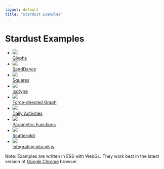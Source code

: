 ```yaml
---
layout: default
title: "Stardust Examples"
---
```


Stardust Examples
====

<ul class="examples group">
    <li><a href="{{base}}/examples/glyphs"><img src="{{base}}/examples/glyphs/preview_small.png" /><div class="overlay"><span>Glyphs</span></div></a></li>
    <li><a href="{{base}}/examples/sanddance"><img src="{{base}}/examples/sanddance/preview_small.png" /><div class="overlay"><span>SandDance</span></div></a></li>
    <li><a href="{{base}}/examples/squares"><img src="{{base}}/examples/squares/preview_small.png" /><div class="overlay"><span>Squares</span></div></a></li>
    <li><a href="{{base}}/examples/isotype"><img src="{{base}}/examples/isotype/preview_small.png" /><div class="overlay"><span>Isotype</span></div></a></li>
    <li><a href="{{base}}/examples/graph"><img src="{{base}}/examples/graph/preview_small.png" /><div class="overlay"><span>Force-directed Graph</span></div></a></li>
    <li><a href="{{base}}/examples/daily-activities"><img src="{{base}}/examples/daily-activities/preview_small.png" /><div class="overlay"><span>Daily Activities</span></div></a></li>
    <li><a href="{{base}}/examples/parametric-functions"><img src="{{base}}/examples/parametric-functions/preview_small.png" /><div class="overlay"><span>Parametric Functions</span></div></a></li>
    <li><a href="{{base}}/examples/scatterplot"><img src="{{base}}/examples/scatterplot/preview_small.png" /><div class="overlay"><span>Scatterplot</span></div></a></li>
    <li><a href="{{base}}/examples/p5js-integration"><img src="{{base}}/examples/p5js-integration/preview_small.png" /><div class="overlay"><span>Integrating into p5.js</span></div></a></li>
</ul>


Note: Examples are written in ES6 with WebGL. They work best in the latest version of [Google Chrome](https://www.google.com/chrome/) browser.